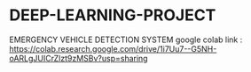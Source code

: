# DEEP-LEARNING-PROJECT
EMERGENCY VEHICLE DETECTION SYSTEM
google colab link :   https://colab.research.google.com/drive/1i7Uu7--G5NH-oARLgJUICrZlzt9zMSBv?usp=sharing
